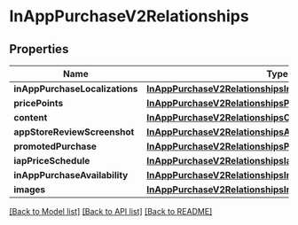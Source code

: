# InAppPurchaseV2Relationships

## Properties
Name | Type | Description | Notes
------------ | ------------- | ------------- | -------------
**inAppPurchaseLocalizations** | [**InAppPurchaseV2RelationshipsInAppPurchaseLocalizations**](InAppPurchaseV2RelationshipsInAppPurchaseLocalizations.md) |  | [optional] 
**pricePoints** | [**InAppPurchaseV2RelationshipsPricePoints**](InAppPurchaseV2RelationshipsPricePoints.md) |  | [optional] 
**content** | [**InAppPurchaseV2RelationshipsContent**](InAppPurchaseV2RelationshipsContent.md) |  | [optional] 
**appStoreReviewScreenshot** | [**InAppPurchaseV2RelationshipsAppStoreReviewScreenshot**](InAppPurchaseV2RelationshipsAppStoreReviewScreenshot.md) |  | [optional] 
**promotedPurchase** | [**InAppPurchaseV2RelationshipsPromotedPurchase**](InAppPurchaseV2RelationshipsPromotedPurchase.md) |  | [optional] 
**iapPriceSchedule** | [**InAppPurchaseV2RelationshipsIapPriceSchedule**](InAppPurchaseV2RelationshipsIapPriceSchedule.md) |  | [optional] 
**inAppPurchaseAvailability** | [**InAppPurchaseV2RelationshipsInAppPurchaseAvailability**](InAppPurchaseV2RelationshipsInAppPurchaseAvailability.md) |  | [optional] 
**images** | [**InAppPurchaseV2RelationshipsImages**](InAppPurchaseV2RelationshipsImages.md) |  | [optional] 

[[Back to Model list]](../README.md#documentation-for-models) [[Back to API list]](../README.md#documentation-for-api-endpoints) [[Back to README]](../README.md)


